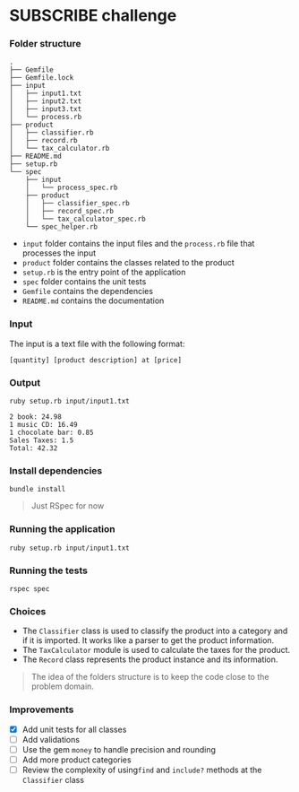 # SUBSCRIBE challenge

### Folder structure

```
.
├── Gemfile
├── Gemfile.lock
├── input
│   ├── input1.txt
│   ├── input2.txt
│   ├── input3.txt
│   └── process.rb
├── product
│   ├── classifier.rb
│   ├── record.rb
│   └── tax_calculator.rb
├── README.md
├── setup.rb
└── spec
    ├── input
    │   └── process_spec.rb
    ├── product
    │   ├── classifier_spec.rb
    │   ├── record_spec.rb
    │   └── tax_calculator_spec.rb
    └── spec_helper.rb
```

* `input` folder contains the input files and the `process.rb` file that processes the input
* `product` folder contains the classes related to the product
* `setup.rb` is the entry point of the application
* `spec` folder contains the unit tests
* `Gemfile` contains the dependencies
* `README.md` contains the documentation

### Input

The input is a text file with the following format:

```
[quantity] [product description] at [price]
```

### Output
```
ruby setup.rb input/input1.txt

2 book: 24.98
1 music CD: 16.49
1 chocolate bar: 0.85
Sales Taxes: 1.5
Total: 42.32
```

### Install dependencies

```
bundle install
```
> Just RSpec for now

### Running the application

```
ruby setup.rb input/input1.txt
```

### Running the tests

```
rspec spec
```

### Choices

* The `Classifier` class is used to classify the product into a category and if it is imported. It works like a parser to get the product information.
* The `TaxCalculator` module is used to calculate the taxes for the product.
* The `Record` class represents the product instance and its information.

> The idea of the folders structure is to keep the code close to the problem domain.

### Improvements

* [x] Add unit tests for all classes
* [ ] Add validations
* [ ] Use the gem `money` to handle precision and rounding
* [ ] Add more product categories
* [ ] Review the complexity of using`find` and `include?` methods at the `Classifier` class
